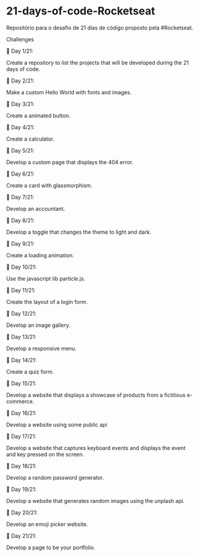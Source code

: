 # 21-days-of-code-Rocketseat

Repositório para o desafio de 21 dias de código proposto pela  #Rocketseat.

Challenges

📆 Day 1/21:

Create a repository to list the projects that will be developed during the 21 days of code.

📆 Day 2/21:

Make a custom Hello World with fonts and images.

📆 Day 3/21:

Create a animated button.

📆 Day 4/21:

Create a calculator.

📆 Day 5/21:

Develop a custom page that displays the 404 error.

📆 Day 6/21:

Create a card with glassmorphism.

📆 Day 7/21:

Develop an accountant.

📆 Day 8/21:

Develop a toggle that changes the theme to light and dark.

📆 Day 9/21:

Create a loading animation. 

📆 Day 10/21:
 
 Use the javascript lib particle.js.

📆 Day 11/21:
 
Create the layout of a login form.

📆 Day 12/21:

Develop an image gallery.

📆 Day 13/21:
 
 Develop a responsive menu.

📆 Day 14/21:

Create a quiz form.

📆 Day 15/21:

Develop a website that displays a showcase of products from a fictitious e-commerce.

📆 Day 16/21:

Develop a website using some public api

📆 Day 17/21:

Develop a website that captures keyboard events and displays the event and key pressed on the screen.

📆 Day 18/21:

Develop a random password generator.

📆 Day 19/21:

Develop a website that generates random images using the unplash api.

📆 Day 20/21:

Develop an emoji picker website.

📆 Day 21/21:

Develop a page to be your portfolio.


